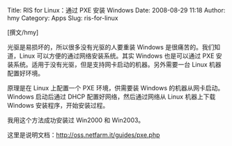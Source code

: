 Title: RIS for Linux：通过 PXE 安装 Windows 
Date: 2008-08-29 11:18
Author: hmy
Category: Apps
Slug: ris-for-linux

[撰文/hmy]

光驱是易损坏的，所以很多没有光驱的人要重装 Windows
是很痛苦的。我们知道，Linux 可以方便的通过网络安装系统。其实 Windows
也是可以通过 PXE
安装系统。适用于没有光驱，但是支持网卡启动的机器。另外需要一台 Linux
机器配置好环境。

原理是在 Linux 上配置一个 PXE 环境，供需要装 Windows
的机器从网卡启动。Windows 启动后通过 DHCP 配置好网络，然后通过网络从
Linux 机器上下载 Windows 安装程序，开始安装过程。

我用这个方法成功安装过 Win2000 和 Win2003。

这里是说明文档：<http://oss.netfarm.it/guides/pxe.php>
